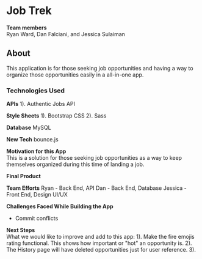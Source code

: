 # Job Trek

**Team members**<br />
Ryan Ward, Dan Falciani, and Jessica Sulaiman

## About
This application is for those seeking job opportunities and having a way to organize those opportunities easily in a all-in-one app.

### Technologies Used
**APIs**
1). Authentic Jobs API

**Style Sheets**
1). Bootstrap CSS
2). Sass

**Database**
MySQL

**New Tech**
bounce.js

**Motivation for this App**
<br/>
This is a solution for those seeking job opportunities as a way to keep themselves organized during this time of landing a job. 

**Final Product**


**Team Efforts**
Ryan - Back End, API
Dan - Back End, Database
Jessica - Front End, Design UI/UX

**Challenges Faced While Building the App**<br />
* Commit conflicts

**Next Steps**<br />
What we would like to improve and add to this app:
1). Make the fire emojis rating functional. This shows how important or "hot" an opportunity is.
2). The History page will have deleted opportunities just for user reference.
3). 